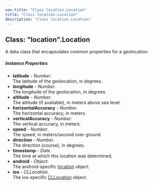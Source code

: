 ```yaml
---
nav-title: "Class location.Location"
title: "Class location.Location"
description: "Class location.Location"
---
```

## Class: "location".Location  
A data class that encapsulates common properties for a geolocation.

##### Instance Properties
 - **latitude** - _Number_.    
  The latitude of the geolocation, in degrees.
 - **longitude** - _Number_.    
  The longitude of the geolocation, in degrees.
 - **altitude** - _Number_.    
  The altitude (if available), in meters above sea level.
 - **horizontalAccuracy** - _Number_.    
  The horizontal accuracy, in meters.
 - **verticalAccuracy** - _Number_.    
  The vertical accuracy, in meters.
 - **speed** - _Number_.    
  The speed, in meters/second over ground.
 - **direction** - _Number_.    
  The direction (course), in degrees.
 - **timestamp** - _Date_.    
  The time at which this location was determined.
 - **android** - _Object_.    
  The android-specific [location](http://developer.android.com/reference/android/location/Location.html) object.
 - **ios** - _CLLocation_.    
  The ios-specific [CLLocation](https://developer.apple.com/library/ios/documentation/CoreLocation/Reference/CLLocation_Class/) object.